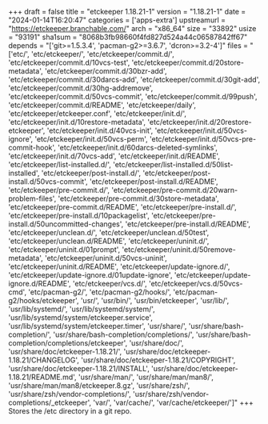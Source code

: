 +++
draft = false
title = "etckeeper 1.18.21-1"
version = "1.18.21-1"
date = "2024-01-14T16:20:47"
categories = ['apps-extra']
upstreamurl = "https://etckeeper.branchable.com/"
arch = "x86_64"
size = "33892"
usize = "93191"
sha1sum = "8068b3fb98660f4fd827d524a44c06587842ff67"
depends = "['git>=1.5.3.4', 'pacman-g2>=3.6.7', 'dcron>=3.2-4']"
files = "['etc/', 'etc/etckeeper/', 'etc/etckeeper/commit.d/', 'etc/etckeeper/commit.d/10vcs-test', 'etc/etckeeper/commit.d/20store-metadata', 'etc/etckeeper/commit.d/30bzr-add', 'etc/etckeeper/commit.d/30darcs-add', 'etc/etckeeper/commit.d/30git-add', 'etc/etckeeper/commit.d/30hg-addremove', 'etc/etckeeper/commit.d/50vcs-commit', 'etc/etckeeper/commit.d/99push', 'etc/etckeeper/commit.d/README', 'etc/etckeeper/daily', 'etc/etckeeper/etckeeper.conf', 'etc/etckeeper/init.d/', 'etc/etckeeper/init.d/10restore-metadata', 'etc/etckeeper/init.d/20restore-etckeeper', 'etc/etckeeper/init.d/40vcs-init', 'etc/etckeeper/init.d/50vcs-ignore', 'etc/etckeeper/init.d/50vcs-perm', 'etc/etckeeper/init.d/50vcs-pre-commit-hook', 'etc/etckeeper/init.d/60darcs-deleted-symlinks', 'etc/etckeeper/init.d/70vcs-add', 'etc/etckeeper/init.d/README', 'etc/etckeeper/list-installed.d/', 'etc/etckeeper/list-installed.d/50list-installed', 'etc/etckeeper/post-install.d/', 'etc/etckeeper/post-install.d/50vcs-commit', 'etc/etckeeper/post-install.d/README', 'etc/etckeeper/pre-commit.d/', 'etc/etckeeper/pre-commit.d/20warn-problem-files', 'etc/etckeeper/pre-commit.d/30store-metadata', 'etc/etckeeper/pre-commit.d/README', 'etc/etckeeper/pre-install.d/', 'etc/etckeeper/pre-install.d/10packagelist', 'etc/etckeeper/pre-install.d/50uncommitted-changes', 'etc/etckeeper/pre-install.d/README', 'etc/etckeeper/unclean.d/', 'etc/etckeeper/unclean.d/50test', 'etc/etckeeper/unclean.d/README', 'etc/etckeeper/uninit.d/', 'etc/etckeeper/uninit.d/01prompt', 'etc/etckeeper/uninit.d/50remove-metadata', 'etc/etckeeper/uninit.d/50vcs-uninit', 'etc/etckeeper/uninit.d/README', 'etc/etckeeper/update-ignore.d/', 'etc/etckeeper/update-ignore.d/01update-ignore', 'etc/etckeeper/update-ignore.d/README', 'etc/etckeeper/vcs.d/', 'etc/etckeeper/vcs.d/50vcs-cmd', 'etc/pacman-g2/', 'etc/pacman-g2/hooks/', 'etc/pacman-g2/hooks/etckeeper', 'usr/', 'usr/bin/', 'usr/bin/etckeeper', 'usr/lib/', 'usr/lib/systemd/', 'usr/lib/systemd/system/', 'usr/lib/systemd/system/etckeeper.service', 'usr/lib/systemd/system/etckeeper.timer', 'usr/share/', 'usr/share/bash-completion/', 'usr/share/bash-completion/completions/', 'usr/share/bash-completion/completions/etckeeper', 'usr/share/doc/', 'usr/share/doc/etckeeper-1.18.21/', 'usr/share/doc/etckeeper-1.18.21/CHANGELOG', 'usr/share/doc/etckeeper-1.18.21/COPYRIGHT', 'usr/share/doc/etckeeper-1.18.21/INSTALL', 'usr/share/doc/etckeeper-1.18.21/README.md', 'usr/share/man/', 'usr/share/man/man8/', 'usr/share/man/man8/etckeeper.8.gz', 'usr/share/zsh/', 'usr/share/zsh/vendor-completions/', 'usr/share/zsh/vendor-completions/_etckeeper', 'var/', 'var/cache/', 'var/cache/etckeeper/']"
+++
Stores the /etc directory in a git repo.